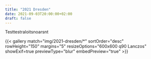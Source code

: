 ```yaml
---
title: "2021 Dresden"
date: 2021-09-03T20:00:00+02:00
draft: false
---
```


Testtestraloitsnoarsnt

{{< gallery match="img/2021-dresden/*" sortOrder="desc" rowHeight="150" margins="5" resizeOptions="600x600 q90 Lanczos" showExif=true previewType="blur" embedPreview="true" >}}